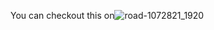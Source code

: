 You can checkout this on![road-1072821_1920](https://user-images.githubusercontent.com/101800837/160760282-570ae870-11f5-4111-a405-4872010f43da.jpg)
